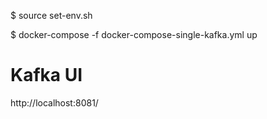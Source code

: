 $ source set-env.sh

$ docker-compose -f docker-compose-single-kafka.yml up

Kafka UI 
========
http://localhost:8081/

